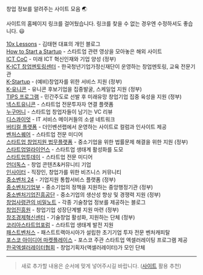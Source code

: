 창업 정보를 알려주는 사이트 모음 🌏

사이트의 홈페이지 링크를 걸어뒀습니다. 링크를 찾을 수 없는 경우엔 수정하셔도 좋습니다. 😃

[10x Lessons](https://tkim.co/) - 김태현 대표의 개인 블로그\
[How to Start a Startup](http://startupclass.samaltman.com/) - 스타트업 관련 영상을 모아놓은 해외 사이트\
[ICT CoC](https://www.ictcoc.kr/) - 미래 ICT 혁신인재와 기업 양성 (정부)\
[K-ICT 창업멘토링센터](http://gomentoring.or.kr/) - 한국청년기업가정신재단이 운영하는 창업멘토링, 교육 전문기관\
[K-Startup](https://www.k-startup.go.kr/) - (예비)창업자를 위한 서비스 지원 (정부)\
[K-유니콘](https://www.k-unicorn.or.kr/index.php) - 유니콘 후보기업을 집중발굴, 스케일업 지원 (정부)\
[TIPS 프로그램](http://jointips.or.kr/) - 민간주도로 선발 후 미래유망 창업기업 집중 육성을 지원 (정부)\
[넥스트유니콘](https://www.nextunicorn.kr/) - 스타트업 전문투자자 연결 플랫폼\
[누구머니](https://nugu.money/) - 스타트업 창업자들이 남기는 VC 리뷰\
[디스콰이엇](https://disquiet.io/) - IT 서비스 메이커들의 소셜 네트워크\
[버티컬 플랫폼](https://verticalplatform.kr/) - 더인벤션랩에서 운영하는 사이트로 컬럼과 인사이트 제공\
[벤처스퀘어](https://www.venturesquare.net/) - 스타트업 전문 미디어\
[스타트업 창업지원 법무플랫폼](https://9988law.com/startlaw/web/main.do) - 중소기업을 위한 법률문제 해결을 위한 지원 (정부)\
[스타트업얼라이언스](https://www.startupall.kr/) - 스타트업 생태계 활성화를 도모\
[스타트업투데이](https://www.startuptoday.kr/) - 스타트업 전문 미디어\
[언더독스](https://underdogs.co.kr/) - 창업 콘텐츠&커뮤니티 기업\
[인사이터](https://insight-er.com/) - 직장인, 창업가를 위한 비즈니스 커뮤니티\
[중소벤처 24](https://www.smes.go.kr/) - 기업지원 통합서비스 플랫폼 (정부)\
[중소벤처기업부](https://www.mss.go.kr/) - 중소기업의 정책을 지원하는 중앙행정기관 (정부)\
[중소벤처기업진흥공단](https://kosmes.or.kr/sbc/SH/MAP/SHMAP002M0.do) - 중소기업의 생산성 향상 및 경쟁력 지원 (정부)\
[창업사령관의 비밀노트](https://changupcommander.tistory.com/) - 각종 기술창업 정보를 제공하는 블로그\
[창업진흥원](https://www.kised.or.kr/) - 창업기업 성장단계별 지원 마련 (정부)\
[창조경제혁신센터](https://ccei.creativekorea.or.kr/) - 기술창업 활성화, 지원하는 단체 (정부)\
[코리아스타트업포럼](https://kstartupforum.org/) - 스타트업 생태계 발전 지원\
[패스트벤처스](https://fastventures.co.kr/) - 패스트트랙아시아가 설립한 초기기업 투자 전문 벤처캐피탈\
[포스코 아이디어 마켓플레이스](https://poscoimp.com/) - 포스코 주관 스타트업 엑셀러레이팅 프로그램 제공\
[한국엑셀러레이터협회](https://www.k-ac.or.kr/) - 창업기획자(액셀러레이터)가 모인 단체

---

> 새로 추가할 내용은 순서에 맞게 넣어주시길 바랍니다. ([사이트](https://alphabetizer.flap.tv/) 활용 추천)